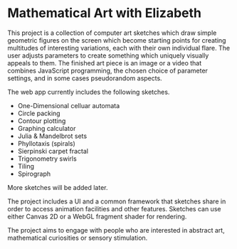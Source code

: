 # Mathematical Art with Elizabeth

This project is a collection of computer art sketches which draw simple geometric figures on the screen which become starting points for creating multitudes of interesting variations, each with their own individual flare. The user adjusts parameters to create something which uniquely visually appeals to them. The finished art piece is an image or a video that combines JavaScript programming, the chosen choice of parameter settings, and in some cases pseudorandom aspects.

The web app currently includes the following sketches.

* One-Dimensional celluar automata
* Circle packing
* Contour plotting
* Graphing calculator
* Julia & Mandelbrot sets
* Phyllotaxis (spirals)
* Sierpinski carpet fractal
* Trigonometry swirls
* Tiling
* Spirograph

More sketches will be added later.

The project includes a UI and a common framework that sketches share in order to access animation facilities and other features. Sketches can use either Canvas 2D or a WebGL fragment shader for rendering.

The project aims to engage with people who are interested in abstract art, mathematical curiosities or sensory stimulation.
